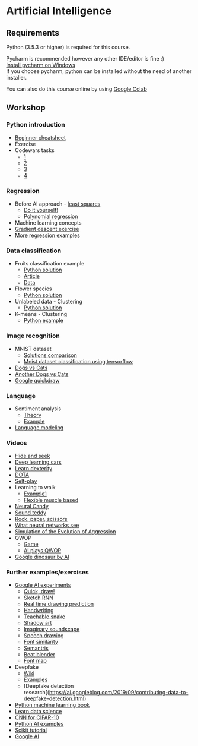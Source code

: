 # Artificial Intelligence

## Requirements

Python (3.5.3 or higher) is required for this course. 

Pycharm is recommended however any other IDE/editor is fine :)  
[Install pycharm on Windows](https://www.jetbrains.com/pycharm/)  
If you choose pycharm, python can be installed without the need of another installer.

You can also do this course online by using  [Google Colab](hhtps://colab.research.google.com)
## Workshop

### Python introduction

* [Beginner cheatsheet](https://github.com/ehmatthes/pcc/releases/download/v1.0.0/beginners_python_cheat_sheet_pcc.pdf)
* Exercise
* Codewars tasks
    * [1](https://www.codewars.com/kata/square-n-sum/python)
    * [2](https://www.codewars.com/kata/get-the-mean-of-an-array/python)
    * [3](https://www.codewars.com/kata/count-by-x/python)
    * [4](https://www.codewars.com/kata/sum-of-odd-numbers/python)

### Regression

* Before AI approach - [least squares](https://en.wikipedia.org/wiki/Least_squares)
    * [Do it yourself!](random_2d_dataset.py)
    * [Polynomial regression](polyfit.py)
* Machine learning concepts
* [Gradient descent exercise](docs/regression.md)
* [More regression examples](https://nbviewer.jupyter.org/github/JWarmenhoven/ISL-python/blob/master/Notebooks/Chapter%203.ipynb)

### Data classification

* Fruits classification example
    * [Python solution](https://github.com/susanli2016/Machine-Learning-with-Python/blob/master/Solving%20A%20Simple%20Classification%20Problem%20with%20Python.ipynb)
    * [Article](https://towardsdatascience.com/solving-a-simple-classification-problem-with-python-fruits-lovers-edition-d20ab6b071d2)
    * [Data](fruit_data_with_colors.txt)
* Flower species
    * [Python solution](https://github.com/rhiever/Data-Analysis-and-Machine-Learning-Projects/blob/master/example-data-science-notebook/Example%20Machine%20Learning%20Notebook.ipynb)
* Unlabeled data - Clustering
    * [Python solution](https://github.com/rasbt/python-machine-learning-book/blob/master/code/ch11/ch11.ipynb)
* K-means - Clustering
    * [Python example](https://nbviewer.jupyter.org/github/jdwittenauer/ipython-notebooks/blob/master/notebooks/ml/ML-Exercise7.ipynb)

### Image recognition

* MNIST dataset
    * [Solutions comparison](https://github.com/docmarionum1/python-data-science-primer/blob/master/scikitlearn/classification.ipynb)
    * [Mnist dataset classification using tensorflow](https://github.com/KamilLepek/Image-Classification/blob/master/3_Layer_Neural_Network.py)
* [Dogs vs Cats](https://nbviewer.jupyter.org/github/jdwittenauer/ipython-notebooks/blob/master/notebooks/fastai/Fastai-Lesson1.ipynb)
* [Another Dogs vs Cats](https://github.com/gsurma/image_classifier/blob/master/image_classifier.ipynb)
* [Google quickdraw](https://quickdraw.withgoogle.com/)

### Language

* Sentiment analysis
    * [Theory](https://en.wikipedia.org/wiki/Sentiment_analysis)
    * [Example](https://github.com/rasbt/python-machine-learning-book/blob/master/code/ch08/ch08.ipynb)
* [Language modeling](https://nbviewer.jupyter.org/github/jdwittenauer/ipython-notebooks/blob/master/notebooks/fastai/Fastai-Lesson4.ipynb)
    

### Videos

* [Hide and seek](https://www.youtube.com/watch?v=kopoLzvh5jY)
* [Deep learning cars](https://www.youtube.com/watch?v=Aut32pR5PQA)
* [Learn dexterity](https://www.youtube.com/watch?v=jwSbzNHGflM)
* [DOTA](https://www.youtube.com/watch?v=UZHTNBMAfAA)
* [Self-play](https://www.youtube.com/watch?v=OBcjhp4KSgQ)
* Learning to  walk
    * [Example1](https://www.youtube.com/watch?v=gn4nRCC9TwQ)
    * [Flexible muscle based](https://www.youtube.com/watch?v=pgaEE27nsQw)
* [Neural Candy](https://www.youtube.com/watch?v=ws3-Nl8_1qU)
* [Sound teddy](https://experiments.withgoogle.com/sound-teddy)
* [Rock, paper, scissors](https://www.youtube.com/watch?v=hyNruFqe1L0)
* [What neural networks see](https://experiments.withgoogle.com/what-neural-nets-see)
* [Simulation of the Evolution of Aggression](https://www.youtube.com/watch?v=YNMkADpvO4w)
* QWOP
   * [Game](https://www.google.com/search?client=firefox-b-d&q=qwop)
   * [AI plays QWOP](https://www.youtube.com/watch?v=e27TUmMkOA0)
* [Google dinosaur by AI](https://www.youtube.com/watch?v=sB_IGstiWlc)

### Further examples/exercises
* [Google AI experiments](https://experiments.withgoogle.com/collection/ai)
    * [Quick, draw!](https://quickdraw.withgoogle.com/)
    * [Sketch RNN](https://magenta.tensorflow.org/sketch-rnn-demo)
    * [Real time drawing prediction](https://andymatuschak.org/scrying-pen/)
    * [Handwriting](https://distill.pub/2016/handwriting/)
    * [Teachable snake](https://experiments.withgoogle.com/teachable-snake)
    * [Shadow art](https://experiments.withgoogle.com/shadow-art)
    * [Imaginary soundscape](https://experiments.withgoogle.com/imaginary-soundscape)
    * [Speech drawing](https://experiments.withgoogle.com/scribbling-speech)
    * [Font similarity](https://experiments.withgoogle.com/fontjoy)
    * [Semantris](https://research.google.com/semantris/)
    * [Beat blender](https://experiments.withgoogle.com/ai/beat-blender/view/)
    * [Font map](http://fontmap.ideo.com/)
* Deepfake
    * [Wiki](https://pl.wikipedia.org/wiki/Deepfake)
    * [Examples](https://www.creativebloq.com/features/deepfake-examples)
    * [Deepfake detection research[(https://ai.googleblog.com/2019/09/contributing-data-to-deepfake-detection.html)
* [Python machine learning book](https://github.com/rasbt/python-machine-learning-book)
* [Learn data science](https://github.com/nborwankar/LearnDataScience)
* [CNN for CIFAR-10](https://github.com/ltpitt/python-jupyter-image-classification/blob/master/dlnd_image_classification.ipynb)
* [Python AI examples](https://github.com/jdwittenauer/ipython-notebooks)
* [Scikit tutorial](https://github.com/jakevdp/sklearn_tutorial)
* [Google AI](https://ai.google/)
